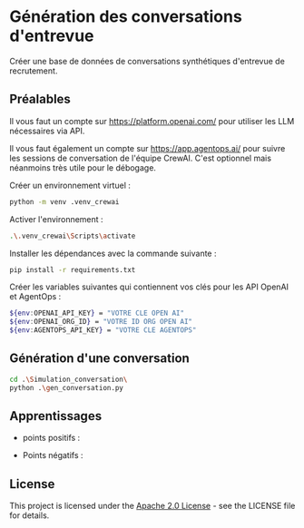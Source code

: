 # Génération des conversations d'entrevue
Créer une base de données de conversations synthétiques d'entrevue de recrutement.


## Préalables
Il vous faut un compte sur https://platform.openai.com/ pour utiliser les LLM nécessaires via API.

Il vous faut également un compte sur https://app.agentops.ai/ 
pour suivre les sessions de conversation de l'équipe CrewAI. C'est optionnel mais néanmoins très utile
pour le débogage.

Créer un environnement virtuel :
```bash
python -m venv .venv_crewai  
```
Activer l'environnement : 
```bash
.\.venv_crewai\Scripts\activate
```
Installer les dépendances avec la commande suivante :
```bash
pip install -r requirements.txt
 ``` 
Créer les variables suivantes qui contiennent vos clés pour les API OpenAI et AgentOps :
```bash
${env:OPENAI_API_KEY} = "VOTRE CLE OPEN AI"
${env:OPENAI_ORG_ID} = "VOTRE ID ORG OPEN AI"
${env:AGENTOPS_API_KEY} = "VOTRE CLE AGENTOPS"
```
## Génération d'une conversation
```bash
cd .\Simulation_conversation\   
python .\gen_conversation.py
 ``` 
## Apprentissages
* points positifs :

* Points négatifs :

## License
This project is licensed under the [Apache 2.0 License](../LICENSE) - see the LICENSE file for details.

